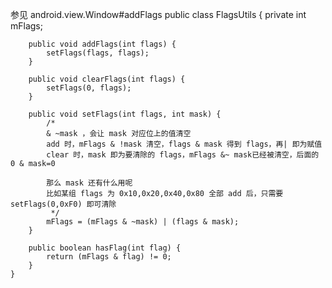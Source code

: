 参见
android.view.Window#addFlags
    public class FlagsUtils {
        private int mFlags;

        public void addFlags(int flags) {
            setFlags(flags, flags);
        }

        public void clearFlags(int flags) {
            setFlags(0, flags);
        }

        public void setFlags(int flags, int mask) {
            /*
            & ~mask ，会让 mask 对应位上的值清空
            add 时，mFlags & !mask 清空，flags & mask 得到 flags，再| 即为赋值
            clear 时，mask 即为要清除的 flags，mFlags &~ mask已经被清空，后面的 0 & mask=0

            那么 mask 还有什么用呢
            比如某组 flags 为 0x10,0x20,0x40,0x80 全部 add 后，只需要 setFlags(0,0xF0) 即可清除
             */
            mFlags = (mFlags & ~mask) | (flags & mask);
        }

        public boolean hasFlag(int flag) {
            return (mFlags & flag) != 0;
        }
    }